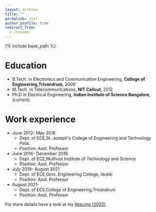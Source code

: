 ```yaml
---
layout: archive
title: ""
permalink: /cv/
author_profile: true
redirect_from:
  - /resume
---
```


{% include base_path %}

Education
======
* B.Tech. in Electronics and Communication Engineering, **College of Engineering,Trivandrum**, 2009
* M.Tech. in Telecommunications, **NIT Calicut**, 2012
* Ph.D in Electrical Engineering, **Indian Institute of Science Bangalore**, (current)

Work experience
======
* June 2012- May 2016
  * Dept. of ECE,St. Joseph's College of Engineering and Technology Palai.
  * Position: Asst. Professor
* June 2016- December 2018
  * Dept. of ECE,Muthoot Institute of Technology and Science
  * Position: Asst. Professor
* July 2019- August 2021
  * Dept. of ECE,Govt. Engineering College, Idukki
  * Position:  Asst. Professor
* August 2021- 
  *  Dept. of ECE,College of Engineering,Trivandrum
  * Position: Asst. Professor
  
For more details have a look at my [Resume (2022)](https://soumya-dutta.github.io/files/latest_cv.pdf).
